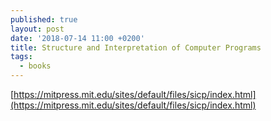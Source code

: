 ```yaml
---
published: true
layout: post
date: '2018-07-14 11:00 +0200'
title: Structure and Interpretation of Computer Programs
tags:
  - books
---
```

[https://mitpress.mit.edu/sites/default/files/sicp/index.html](https://mitpress.mit.edu/sites/default/files/sicp/index.html)
